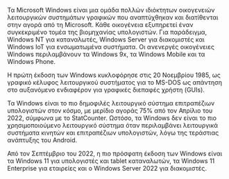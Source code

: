 Τα Microsoft Windows είναι μια ομάδα πολλών ιδιόκτητων οικογενειών λειτουργικών συστημάτων γραφικών που αναπτύχθηκαν και διατίθενται στην αγορά από τη Microsoft.
Κάθε οικογένεια εξυπηρετεί έναν συγκεκριμένο τομέα της βιομηχανίας υπολογιστών.
Για παράδειγμα, Windows NT για καταναλωτές, Windows Server για διακομιστές και Windows IoT για ενσωματωμένα συστήματα.
Οι ανενεργές οικογένειες Windows περιλαμβάνουν τα Windows 9x, τα Windows Mobile και τα Windows Phone.

Η πρώτη έκδοση των Windows κυκλοφόρησε στις 20 Νοεμβρίου 1985, ως γραφικό κέλυφος λειτουργικού συστήματος για το MS-DOS ως απάντηση στο αυξανόμενο ενδιαφέρον για γραφικές διεπαφές χρήστη (GUIs).

Τα Windows είναι το πιο δημοφιλές λειτουργικό σύστημα επιτραπέζιων υπολογιστών στον κόσμο, με μερίδιο αγοράς 75% από τον Απρίλιο του 2022, σύμφωνα με το StatCounter. 
Ωστόσο, τα Windows δεν είναι το πιο χρησιμοποιούμενο λειτουργικό σύστημα όταν περιλαμβάνει λειτουργικά συστήματα κινητών και επιτραπέζιων υπολογιστών, λόγω της τεράστιας ανάπτυξης του Android.

Από τον Σεπτέμβριο του 2022, η πιο πρόσφατη έκδοση των Windows είναι τα Windows 11 για υπολογιστές και tablet καταναλωτών, τα Windows 11 Enterprise για εταιρείες και ο Windows Server 2022 για διακομιστές.
